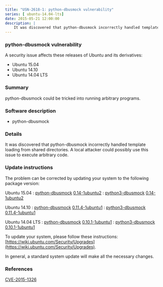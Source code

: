 ```yaml
---
title: "USN-2618-1: python-dbusmock vulnerability"
series: [ ubuntu-14.04-lts]
date: 2015-05-21 12:00:00
description: |
    It was discovered that python-dbusmock incorrectly handled template loading from shared directories. A local attacker could possibly use this issue to execute arbitrary code. 
--- 
```

 
 


### python-dbusmock vulnerability

A security issue affects these releases of Ubuntu and its derivatives:

* Ubuntu 15.04
* Ubuntu 14.10
* Ubuntu 14.04 LTS

### Summary

python-dbusmock could be tricked into running arbitrary programs. 

### Software description

* python-dbusmock 

### Details

It was discovered that python-dbusmock incorrectly handled template loading from shared directories. A local attacker could possibly use this issue to execute arbitrary code. 

### Update instructions

The problem can be corrected by updating your system to the following package version:

Ubuntu 15.04
 : [python-dbusmock](https://launchpad.net/ubuntu/+source/python-dbusmock) <span> [0.14-1ubuntu2](https://launchpad.net/ubuntu/+source/python-dbusmock/0.14-1ubuntu2) </span> 
 : [python3-dbusmock](https://launchpad.net/ubuntu/+source/python-dbusmock) <span> [0.14-1ubuntu2](https://launchpad.net/ubuntu/+source/python-dbusmock/0.14-1ubuntu2) </span> 

Ubuntu 14.10
 : [python-dbusmock](https://launchpad.net/ubuntu/+source/python-dbusmock) <span> [0.11.4-1ubuntu1](https://launchpad.net/ubuntu/+source/python-dbusmock/0.11.4-1ubuntu1) </span> 
 : [python3-dbusmock](https://launchpad.net/ubuntu/+source/python-dbusmock) <span> [0.11.4-1ubuntu1](https://launchpad.net/ubuntu/+source/python-dbusmock/0.11.4-1ubuntu1) </span> 

Ubuntu 14.04 LTS
 : [python-dbusmock](https://launchpad.net/ubuntu/+source/python-dbusmock) <span> [0.10.1-1ubuntu1](https://launchpad.net/ubuntu/+source/python-dbusmock/0.10.1-1ubuntu1) </span> 
 : [python3-dbusmock](https://launchpad.net/ubuntu/+source/python-dbusmock) <span> [0.10.1-1ubuntu1](https://launchpad.net/ubuntu/+source/python-dbusmock/0.10.1-1ubuntu1) </span> 

To update your system, please follow these instructions: [https://wiki.ubuntu.com/Security/Upgrades](https://wiki.ubuntu.com/Security/Upgrades).

In general, a standard system update will make all the necessary changes. 

### References

 
 [CVE-2015-1326](http://people.ubuntu.com/~ubuntu-security/cve/CVE-2015-1326)
 


